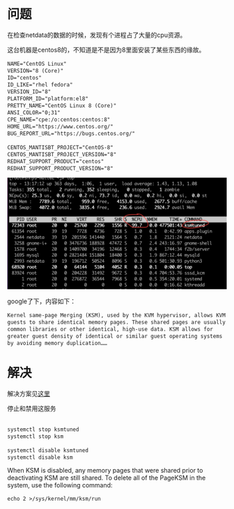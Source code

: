 # 问题

在检查netdata的数据的时候，发现有个进程占了大量的cpu资源。

这台机器是centos8的，不知道是不是因为8里面安装了某些东西的缘故。

```shell
NAME="CentOS Linux"
VERSION="8 (Core)"
ID="centos"
ID_LIKE="rhel fedora"
VERSION_ID="8"
PLATFORM_ID="platform:el8"
PRETTY_NAME="CentOS Linux 8 (Core)"
ANSI_COLOR="0;31"
CPE_NAME="cpe:/o:centos:centos:8"
HOME_URL="https://www.centos.org/"
BUG_REPORT_URL="https://bugs.centos.org/"

CENTOS_MANTISBT_PROJECT="CentOS-8"
CENTOS_MANTISBT_PROJECT_VERSION="8"
REDHAT_SUPPORT_PRODUCT="centos"
REDHAT_SUPPORT_PRODUCT_VERSION="8"

```

![high-cpu-process](/images/tupian/ksmtuned.jpg)



google了下，内容如下：

```shell
Kernel same-page Merging (KSM), used by the KVM hypervisor, allows KVM guests to share identical memory pages. These shared pages are usually common libraries or other identical, high-use data. KSM allows for greater guest density of identical or similar guest operating systems by avoiding memory duplication……
```
# 解决

解决方案见[这里](https://thelinuxcluster.com/2020/06/22/swap-overheads-ksm-and-tuned/)

停止和禁用这服务

```shell

systemctl stop ksmtuned
systemctl stop ksm

systemctl disable ksmtuned
systemctl disable ksm

```
When KSM is disabled, any memory pages that were shared prior to deactivating KSM are still shared. To delete all of the PageKSM in the system, use the following command:

```shell
echo 2 >/sys/kernel/mm/ksm/run
```
